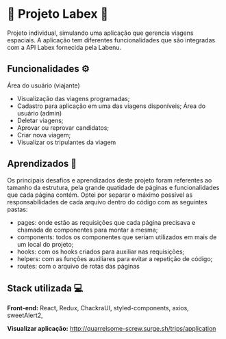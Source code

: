 
# 🚀 Projeto Labex 🚀

 Projeto individual, simulando uma aplicação que gerencia viagens espaciais. A aplicação tem diferentes funcionalidades que são integradas com a API Labex fornecida pela Labenu.

## Funcionalidades ⚙️

Área do usuário (viajante)
- Visualização das viagens programadas;
- Cadastro para aplicação em uma das viagens disponíveis;
Área do usuário (admin)
- Deletar viagens;
- Aprovar ou reprovar candidatos;
- Criar nova viagem;
- Visualizar os tripulantes da viagem

## Aprendizados 📝

Os principais desafios e aprendizados deste projeto foram referentes ao tamanho da estrutura, pela grande quatidade de páginas e funcionalidades que cada página contém.
Optei por separar o máximo possível as responsabilidades de cada arquivo dentro do código com as seguintes pastas:
- pages: onde estão as requisições que cada página precisava e chamada de componentes para montar a mesma;
- components: todos os componentes que seriam utilizados em mais de um local do projeto;
- hooks: com os hooks criados para auxiliar nas requisições;
- helpers: com as funções auxiliares para evitar a repetição de código;
- routes: com o arquivo de rotas das páginas
## Stack utilizada 💻

**Front-end:** React, Redux, ChackraUI, styled-components, axios, sweetAlert2, 

**Visualizar aplicação:** http://quarrelsome-screw.surge.sh/trips/application